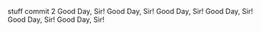 
stuff
commit 2
Good Day, Sir!
Good Day, Sir!
Good Day, Sir!
Good Day, Sir!
Good Day, Sir!
Good Day, Sir!
